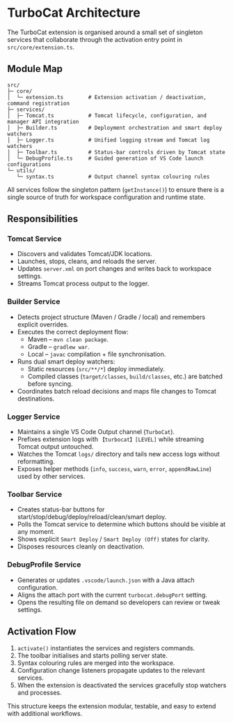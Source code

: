 # TurboCat Architecture

The TurboCat extension is organised around a small set of singleton services that collaborate through the activation entry point in `src/core/extension.ts`.

## Module Map

```
src/
├─ core/
│  └─ extension.ts        # Extension activation / deactivation, command registration
├─ services/
│  ├─ Tomcat.ts           # Tomcat lifecycle, configuration, and manager API integration
│  ├─ Builder.ts          # Deployment orchestration and smart deploy watchers
│  ├─ Logger.ts           # Unified logging stream and Tomcat log watchers
│  ├─ Toolbar.ts          # Status-bar controls driven by Tomcat state
│  └─ DebugProfile.ts     # Guided generation of VS Code launch configurations
└─ utils/
   └─ syntax.ts           # Output channel syntax colouring rules
```

All services follow the singleton pattern (`getInstance()`) to ensure there is a single source of truth for workspace configuration and runtime state.

## Responsibilities

### Tomcat Service
- Discovers and validates Tomcat/JDK locations.
- Launches, stops, cleans, and reloads the server.
- Updates `server.xml` on port changes and writes back to workspace settings.
- Streams Tomcat process output to the logger.

### Builder Service
- Detects project structure (Maven / Gradle / local) and remembers explicit overrides.
- Executes the correct deployment flow:
  - Maven – `mvn clean package`.
  - Gradle – `gradlew war`.
  - Local – `javac` compilation + file synchronisation.
- Runs dual smart deploy watchers:
  - Static resources (`src/**/*`) deploy immediately.
  - Compiled classes (`target/classes`, `build/classes`, etc.) are batched before syncing.
- Coordinates batch reload decisions and maps file changes to Tomcat destinations.

### Logger Service
- Maintains a single VS Code Output channel (`TurboCat`).
- Prefixes extension logs with `【turbocat】[LEVEL]` while streaming Tomcat output untouched.
- Watches the Tomcat `logs/` directory and tails new access logs without reformatting.
- Exposes helper methods (`info`, `success`, `warn`, `error`, `appendRawLine`) used by other services.

### Toolbar Service
- Creates status-bar buttons for start/stop/debug/deploy/reload/clean/smart deploy.
- Polls the Tomcat service to determine which buttons should be visible at any moment.
- Shows explicit `Smart Deploy` / `Smart Deploy (Off)` states for clarity.
- Disposes resources cleanly on deactivation.

### DebugProfile Service
- Generates or updates `.vscode/launch.json` with a Java attach configuration.
- Aligns the attach port with the current `turbocat.debugPort` setting.
- Opens the resulting file on demand so developers can review or tweak settings.

## Activation Flow
1. `activate()` instantiates the services and registers commands.
2. The toolbar initialises and starts polling server state.
3. Syntax colouring rules are merged into the workspace.
4. Configuration change listeners propagate updates to the relevant services.
5. When the extension is deactivated the services gracefully stop watchers and processes.

This structure keeps the extension modular, testable, and easy to extend with additional workflows.
